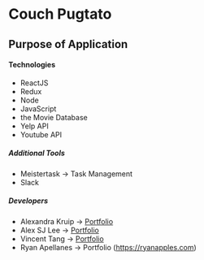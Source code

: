 # Couch Pugtato

## Purpose of Application

#### Technologies

- ReactJS
- Redux
- Node
- JavaScript
- the Movie Database
- Yelp API
- Youtube API

##### Additional Tools

- Meistertask -> Task Management
- Slack

##### Developers
- Alexandra Kruip -> [Portfolio](http://alexkdev.com)
- Alex SJ Lee -> [Portfolio](http://alexsjlee.com)
- Vincent Tang -> [Portfolio](https://vincentpoketang.com)
- Ryan Apellanes -> Portfolio (https://ryanapples.com)


